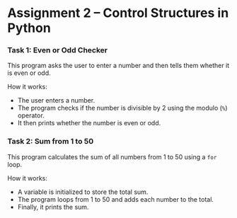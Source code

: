 # Assignment 2 – Control Structures in Python

### Task 1: Even or Odd Checker
This program asks the user to enter a number and then tells them whether it is even or odd.

How it works:
- The user enters a number.
- The program checks if the number is divisible by 2 using the modulo (`%`) operator.
- It then prints whether the number is even or odd.

### Task 2: Sum from 1 to 50
This program calculates the sum of all numbers from 1 to 50 using a `for` loop.

How it works:
- A variable is initialized to store the total sum.
- The program loops from 1 to 50 and adds each number to the total.
- Finally, it prints the sum.
